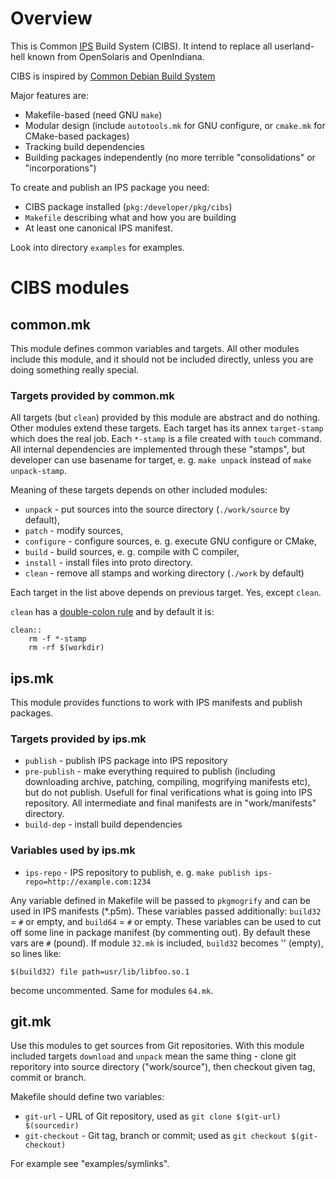 # Overview

This is Common [IPS](http://www.oracle.com/technetwork/server-storage/solaris11/technologies/ips-323421.html)
Build System (CIBS). It intend to replace all userland-hell known from OpenSolaris and OpenIndiana.

CIBS is inspired by [Common Debian Build System](http://cdbs-doc.duckcorp.org/en/cdbs-doc.xhtml)

Major features are:

* Makefile-based (need GNU `make`)
* Modular design (include `autotools.mk` for GNU configure, or `cmake.mk` for CMake-based packages)
* Tracking build dependencies
* Building packages independently (no more terrible "consolidations" or "incorporations")


To create and publish an IPS package you need:

* CIBS package installed (`pkg:/developer/pkg/cibs`)
* `Makefile` describing what and how you are building
* At least one canonical IPS manifest.
 
 
Look into directory `examples` for examples.

# CIBS modules

## common.mk

This module defines common variables and targets. All other modules include this module,
and it should not be included directly, unless you are doing something really special.

### Targets provided by common.mk

All targets (but `clean`) provided by this module are abstract and do nothing. Other modules extend
these targets. Each target has its annex `target-stamp` which does
the real job. Each `*-stamp` is a file created with `touch` command. All internal
dependencies are implemented through these "stamps", but developer can use basename
for target, e. g. `make unpack` instead of `make unpack-stamp`.

Meaning of these targets depends on other included modules:

* `unpack` - put sources into the source directory (`./work/source` by default),
* `patch` - modify sources,
* `configure` - configure sources, e. g. execute GNU configure or CMake,
* `build` - build sources, e. g. compile with C compiler,
* `install` - install files into proto directory.
* `clean` - remove all stamps and working directory (`./work` by default)

Each target in the list above depends on previous target. Yes, except `clean`.

`clean` has a [double-colon rule](http://www.gnu.org/software/make/manual/html_node/Double_002dColon.html)
and by default it is:

    clean::
        rm -f *-stamp
        rm -rf $(workdir)


## ips.mk

This module provides functions to work with IPS manifests and publish packages.

### Targets provided by ips.mk

* `publish` - publish IPS package into IPS repository
* `pre-publish` - make everything required to publish (including downloading archive,
patching, compiling, mogrifying manifests etc), but do not publish. Usefull for final
verifications what is going into IPS repository. All intermediate and final manifests
are in "work/manifests" directory.
* `build-dep` - install build dependencies

### Variables used by ips.mk

* `ips-repo` - IPS repository to publish, e. g. `make publish ips-repo=http://example.com:1234`

Any variable defined in Makefile will be passed to `pkgmogrify` and 
can be used in IPS manifests (*.p5m). These variables passed additionally:
`build32` = `#` or empty, and `build64` = `#` or empty. These variables can
be used to cut off some line in package manifest (by commenting out).
By default these vars are `#` (pound).
If module `32.mk` is included, `build32` becomes '' (empty), so lines like:

    $(build32) file path=usr/lib/libfoo.so.1

become uncommented. Same for modules `64.mk`.

## git.mk

Use this modules to get sources from Git repositories. With this module included
targets `download` and `unpack` mean the same thing - clone git reporitory into
source directory ("work/source"), then checkout given tag, commit or branch.

Makefile should define two variables:

* `git-url` - URL of Git repository, used as `git clone $(git-url) $(sourcedir)`
* `git-checkout` - Git tag, branch or commit; used as `git checkout $(git-checkout)`

For example see "examples/symlinks".

